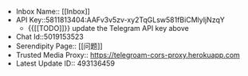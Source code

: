 - Inbox Name:: [[Inbox]]
- API Key::5811813404:AAFv3v5zv-xy2TqGLsw581fBiCMlyIjNzqY
    - {{[[TODO]]}} update the Telegram API key above
- Chat Id::5019153523
- Serendipity Page:: [[问题]]
- Trusted Media Proxy:: https://telegroam-cors-proxy.herokuapp.com 
- Latest Update ID:: 493136459
